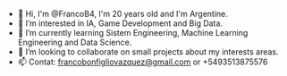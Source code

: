 - 👋 Hi, I'm @FrancoB4, I'm 20 years old and I'm Argentine.
- 👀 I’m interested in IA, Game Development and Big Data.
- 🌱 I’m currently learning Sistem Engineering, Machine Learning Engineering and Data Science.
- 💞️ I’m looking to collaborate on small projects about my interests areas.
- 📫 Contat: francobonfigliovazquez@gmail.com or +5493513875576

<!---
FrancoB4/FrancoB4 is a ✨ special ✨ repository because its `README.md` (this file) appears on your GitHub profile.
You can click the Preview link to take a look at your changes.
--->
